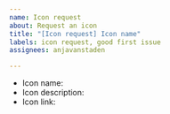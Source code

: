 ```yaml
---
name: Icon request
about: Request an icon
title: "[Icon request] Icon name"
labels: icon request, good first issue
assignees: anjavanstaden

---
```


- Icon name: <!-- required -->
- Icon description: <!-- optional -->
- Icon link: <!-- if it's a brand's logo -->
